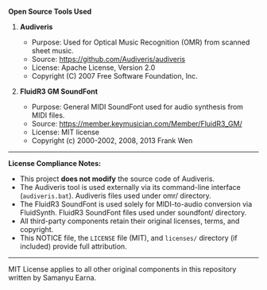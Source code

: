 **Open Source Tools Used**

1. **Audiveris**
   - Purpose: Used for Optical Music Recognition (OMR) from scanned sheet music.
   - Source: https://github.com/Audiveris/audiveris
   - License: Apache License, Version 2.0
   - Copyright (C) 2007 Free Software Foundation, Inc.

2. **FluidR3 GM SoundFont**
   - Purpose: General MIDI SoundFont used for audio synthesis from MIDI files.
   - Source: https://member.keymusician.com/Member/FluidR3_GM/
   - License: MIT license
   - Copyright (c) 2000-2002, 2008, 2013 Frank Wen

_________________________________________________________________________________________________________________________________________

**License Compliance Notes:**

- This project **does not modify** the source code of Audiveris.
- The Audiveris tool is used externally via its command-line interface (`audiveris.bat`). Audiveris files used under omr/ directory.
- The FluidR3 SoundFont is used solely for MIDI-to-audio conversion via FluidSynth. FluidR3 SoundFont files used under soundfont/ directory.
- All third-party components retain their original licenses, terms, and copyright.
- This NOTICE file, the `LICENSE` file (MIT), and `licenses/` directory (if included) provide full attribution.

_________________________________________________________________________________________________________________________________________

MIT License applies to all other original components in this repository written by Samanyu Earna.

